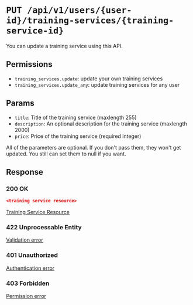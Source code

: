 # `PUT /api/v1/users/{user-id}/training-services/{training-service-id}`
You can update a training service using this API.


## Permissions

- `training_services.update`: update your own training services
- `training_services.update_any`: update training services for any user

## Params

- `title`: Title of the training service (maxlength 255)
- `description`: An optional description for the training service (maxlength 2000)
- `price`: Price of the training service (required integer)

All of the parameters are optional. If you don't pass them, they won't get updated.
You still can set them to null if you want.

## Response

### 200 OK

```json
<training service resource>
```

[Training Service Resource](training_service_resource.md)

### 422 Unprocessable Entity
[Validation error](../../_globals/validation-errors.md)

### 401 Unauthorized
[Authentication error](../../_globals/authentication-errors.md)

### 403 Forbidden
[Permission error](../../_globals/permission-errors.md)

